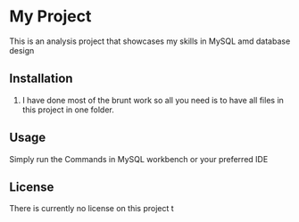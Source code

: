 # My Project

This is an analysis project that showcases my skills in MySQL amd database design

## Installation

1. I have done most of the brunt work so all you need is to have all files in this project in one folder.

## Usage

Simply run the Commands in MySQL workbench or your preferred IDE

## License

There is currently no license on this project
t 